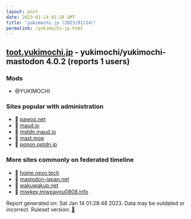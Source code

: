 ```yaml
---
layout: post
date: 2023-01-14 01:28 GMT
title: "yukimochi.jp (2023/01/14)"
permalink: /yukimochi-jp.html
---
```


## [toot.yukimochi.jp](https://toot.yukimochi.jp) - yukimochi/yukimochi-mastodon 4.0.2 (reports 1 users)

### Mods
 * @YUKIMOCHI

### Sites popular with administration

* 🐘 [pawoo.net](/pawoo-net.html)
* 🐘 [maud.io](/maud-io.html)
* 🐘 [mstdn.maud.io](/mstdn-maud-io.html)
* 🐘 [mast.moe](/mast-moe.html)
* 🐘 [popon.pptdn.jp](/popon-pptdn-jp.html)

### More sites commonly on federated timeline

* 🐘 [home.neso.tech](/home-neso-tech.html)
* 🐘 [mastodon-japan.net](/mastodon-japan-net.html)
* 🐘 [wakuwakup.net](/wakuwakup-net.html)
* 🐘 [miwkey.miwpayou0808.info](/miwkey-miwpayou0808-info.html)

Report generated on: Sat Jan 14 01:28:48 2023. Data may be outdated or incorrect.
Ruleset version: [🧁](/version-cupcake)
